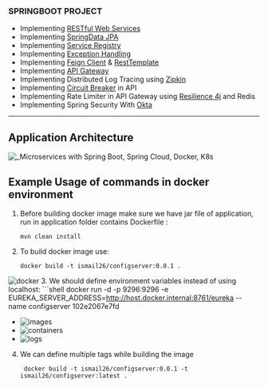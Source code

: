 ### SPRINGBOOT PROJECT

- Implementing [RESTful Web Services](https://spring.io/guides/tutorials/rest/)
- Implementing [SpringData JPA](https://spring.io/projects/spring-data-jpa)
- Implementing [Service Registry](https://spring.io/guides/gs/service-registration-and-discovery/)
- Implementing [Exception Handling](https://spring.io/blog/2013/11/01/exception-handling-in-spring-mvc)
- Implementing [Feign Client](https://cloud.spring.io/spring-cloud-netflix/multi/multi_spring-cloud-feign.html) & [RestTemplate](https://docs.spring.io/spring-android/docs/current/reference/html/rest-template.html)
- Implementing [API Gateway](https://spring.io/projects/spring-cloud-gateway)
- Implementing Distributed Log Tracing using [Zipkin](https://zipkin.io/)
- Implementing [Circuit Breaker](https://resilience4j.readme.io/docs/circuitbreaker) in API
- Implementing Rate Limiter in API Gateway using [Resilience 4j]((https://resilience4j.readme.io/docs/ratelimiter)) and Redis
- Implementing Spring Security With [Okta](https://developer.okta.com/blog/2020/08/14/spring-gateway-patterns)

<hr>

## Application Architecture
![_Microservices with Spring Boot, Spring Cloud, Docker, K8s](https://github.com/isml26/springboot-example/assets/62605922/7da7ac55-6352-42e8-a3e7-ebca5db5776d)


## Example Usage of commands in docker environment

1. Before building docker image make sure we have jar file of application, run in application folder contains Dockerfile :
    ```shell
    mvn clean install
2. To build docker image use:
    ```shell
   docker build -t ismail26/configserver:0.0.1 . 
   
![docker](https://github.com/isml26/springboot-example/assets/62605922/a3174f07-23cd-40b4-a4ac-0c2b7bae1c7c)
3. We should define environment variables instead of using localhost:
    ```shell
    docker run -d -p 9296:9296 -e EUREKA_SERVER_ADDRESS=http://host.docker.internal:8761/eureka --name configserver 102e2067e7fd

* ![images](https://github.com/isml26/springboot-example/assets/62605922/4ebe7434-fd83-4147-a655-d68d195c80ce)
* ![containers](https://github.com/isml26/springboot-example/assets/62605922/b8ec6192-8202-467d-9ca8-3f8c3ccd8dda)
* ![logs](https://github.com/isml26/springboot-example/assets/62605922/3c74d65b-6415-48cc-992a-0d0f9e34aee8)

4. We can define multiple tags while building the image
   ```shell
    docker build -t ismail26/configserver:0.0.1 -t ismail26/configserver:latest .